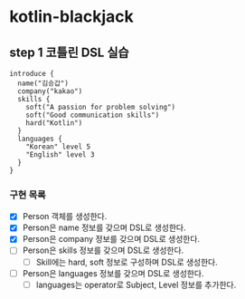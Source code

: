 # kotlin-blackjack


## step 1 코틀린 DSL 실습
```
introduce {
  name("김승갑")
  company("kakao")
  skills {
    soft("A passion for problem solving")
    soft("Good communication skills")
    hard("Kotlin")
  }
  languages {
    "Korean" level 5
    "English" level 3
  }
}
```

### 구현 목록
- [x] Person 객체를 생성한다.
- [x] Person은 name 정보를 갖으며 DSL로 생성한다.
- [x] Person은 company 정보를 갖으며 DSL로 생성한다.
- [ ] Person은 skills 정보를 갖으며 DSL로 생성한다.
    - [ ] Skill에는 hard, soft 정보로 구성하며 DSL로 생성한다.
- [ ] Person은 languages 정보를 갖으며 DSL로 생성한다.
    - [ ] languages는 operator로 Subject, Level 정보를 추가한다.
